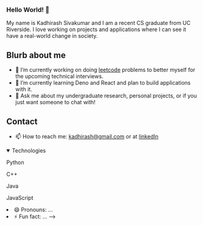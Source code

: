 ### Hello World! 👋
My name is Kadhirash Sivakumar and I am a recent CS graduate from UC Riverside. I love working on projects and applications where I can see it have a real-world change in society.


## Blurb about me
- 🔭 I’m currently working on doing [leetcode](https://github.com/kadhirash/leetcode) problems to better myself for the upcoming technical interviews. 
- 🌱 I’m currently learning Deno and React and plan to build applications with it.
- 💬 Ask me about my undergraduate research, personal projects, or if you just want someone to chat with!


## Contact
- 📫 How to reach me: kadhirash@gmail.com or at [linkedIn](https://www.linkedin.com/in/kadhirash/)

<details open>
  <summary> Technologies </summary>
  <p> Python </p> <p> C++ </p>
  <p> Java </p>
  <p> JavaScript </p>
 </details
<!--
**kadhirash/kadhirash** is a ✨ _special_ ✨ repository because its `README.md` (this file) appears on your GitHub profile.


- 😄 Pronouns: ...
- ⚡ Fun fact: ...
-->
